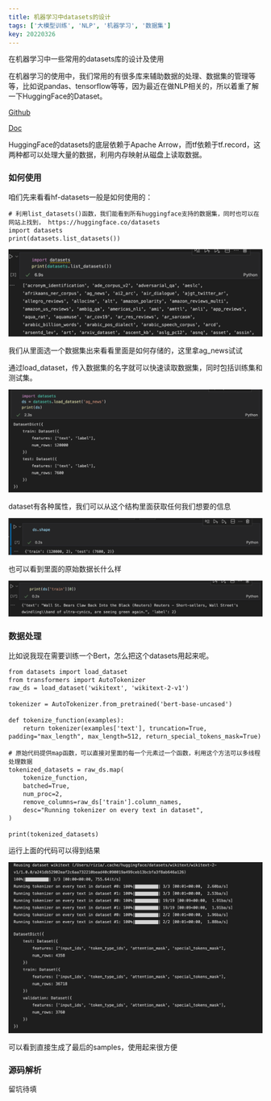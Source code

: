 ```yaml
---
title: 机器学习中datasets的设计
tags: ['大模型训练', 'NLP', '机器学习', '数据集']
key: 20220326
---
```


在机器学习中一些常用的datasets库的设计及使用

<!--more-->

在机器学习的使用中，我们常用的有很多库来辅助数据的处理、数据集的管理等等，比如说pandas、tensorflow等等，因为最近在做NLP相关的，所以着重了解一下HuggingFace的Dataset。

[Github](https://github.com/huggingface/datasets#main-differences-between-🤗Datasets-and-tfds)

[Doc](https://huggingface.co/docs/datasets/index)

HuggingFace的datasets的底层依赖于Apache Arrow，而tf依赖于tf.record，这两种都可以处理大量的数据，利用内存映射从磁盘上读取数据。


### 如何使用

咱们先来看看hf-datasets一般是如何使用的：

```
# 利用list_datasets()函数，我们能看到所有huggingface支持的数据集，同时也可以在网站上找到， https://huggingface.co/datasets
import datasets
print(datasets.list_datasets())
```

![](2022-03-26-datasets-survey/2022-03-26-17-27-41.png)

我们从里面选一个数据集出来看看里面是如何存储的，这里拿ag_news试试

通过load_dataset，传入数据集的名字就可以快速读取数据集，同时包括训练集和测试集。

![](2022-03-26-datasets-survey/2022-03-26-17-50-32.png)

dataset有各种属性，我们可以从这个结构里面获取任何我们想要的信息

![](2022-03-26-datasets-survey/2022-03-26-17-53-52.png)

也可以看到里面的原始数据长什么样

![](2022-03-26-datasets-survey/2022-03-26-18-29-04.png)

### 数据处理

比如说我现在需要训练一个Bert，怎么把这个datasets用起来呢。

```
from datasets import load_dataset
from transformers import AutoTokenizer
raw_ds = load_dataset('wikitext', 'wikitext-2-v1')

tokenizer = AutoTokenizer.from_pretrained('bert-base-uncased')

def tokenize_function(examples):
    return tokenizer(examples['text'], truncation=True, padding="max_length", max_length=512, return_special_tokens_mask=True)

# 原始代码提供map函数，可以直接对里面的每一个元素过一个函数，利用这个方法可以多线程处理数据
tokenized_datasets = raw_ds.map(
    tokenize_function,
    batched=True,
    num_proc=2,
    remove_columns=raw_ds['train'].column_names,
    desc="Running tokenizer on every text in dataset",
)

print(tokenized_datasets)
```

运行上面的代码可以得到结果

![](2022-03-26-datasets-survey/2022-03-27-00-03-37.png)

可以看到直接生成了最后的samples，使用起来很方便

### 源码解析

留坑待填


